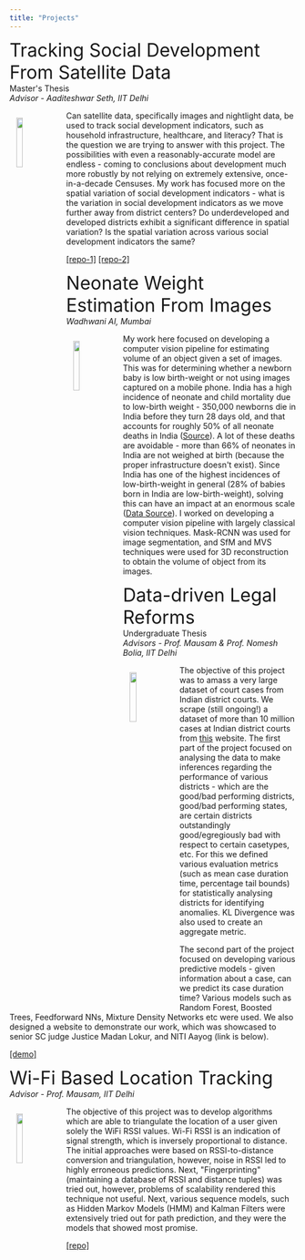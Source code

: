```yaml
---
title: "Projects"
--- 
```


<p>
<font size="+3"> Tracking Social Development From Satellite Data </font>
<br>
Master's Thesis
<br>
<i> Advisor - Aaditeshwar Seth, IIT Delhi </i>
</p>

<img src="../images/iitd-logo.jpeg" style="float: left; width: 15%; margin: 12px" >

Can satellite data, specifically images and nightlight data, be used to track social development indicators, such as household infrastructure, healthcare, and literacy? That is the question we are trying to answer with this project. The possibilities with even a reasonably-accurate model are endless - coming to conclusions about development much more robustly by not relying on extremely extensive, once-in-a-decade Censuses.
My work has focused more on the spatial variation of social development indicators - what is the variation in social development indicators as we move further away from district centers? Do underdeveloped and developed districts exhibit a significant difference in spatial variation? Is the spatial variation across various social development indicators the same?

[\[repo-1\]](https://github.com/sansiddhjain/MTP-spatial-clustering) [\[repo-2\]](https://github.com/sansiddhjain/MTP-accessibility)

<p>
<font size="+3"> Neonate Weight Estimation From Images </font>
<br>
<i> Wadhwani AI, Mumbai </i>
</p>

<p>
<!-- <img style="float: left; width: 50%;" src="https://sansiddhjain.github.io/graph4.svg"> -->
<img src="../images/wadhwani-ai-logo.jpg" style="float: left; width: 15%; margin: 12px" >
<!-- wadhwani-ai-logo.jpg -->
<!-- <img style="float: left; width: 50%;;" src="https://sansiddhjain.github.io/graph5.svg"> -->
</p>

My work here focused on developing a computer vision pipeline for estimating volume of an object given a set of images. This was for determining whether a newborn baby is low birth-weight or not using images captured on a mobile phone. India has a high incidence of neonate and child mortality due to low-birth weight - 350,000 newborns die in India before they turn 28 days old, and that accounts for roughly 50% of all neonate deaths in India ([Source](http://archive.indiaspend.com/cover-story/low-birth-weight-preterm-delivery-cause-most-newborn-deaths-in-india-45376)). A lot of these deaths are avoidable - more than 66% of neonates in India are not weighed at birth (because the proper infrastructure doesn't exist). Since India has one of the highest incidences of low-birth-weight in general (28% of babies born in India are low-birth-weight), solving this can have an impact at an enormous scale ([Data Source](https://data.unicef.org/topic/nutrition/low-birthweight/)). I worked on developing a computer vision pipeline with largely classical vision techniques. Mask-RCNN was used for image segmentation, and SfM and MVS techniques were used for 3D reconstruction to obtain the volume of object from its images.

<p>
<font size="+3"> Data-driven Legal Reforms </font>
<br>
Undergraduate Thesis
<br>
<i> Advisors - Prof. Mausam & Prof. Nomesh Bolia, IIT Delhi </i>
</p>

<img src="../images/iitd-logo.jpeg" style="float: left; width: 15%; margin: 12px" >

The objective of this project was to amass a very large dataset of court cases from Indian district courts. We scrape (still ongoing!) a dataset of more than 10 million cases at Indian district courts from [this](https://services.ecourts.gov.in/ecourtindia_v6/) website. The first part of the project focused on analysing the data to make inferences regarding the performance of various districts - which are the good/bad performing districts, good/bad performing states, are certain districts outstandingly good/egregiously bad with respect to certain casetypes, etc. For this we defined various evaluation metrics (such as mean case duration time, percentage tail bounds) for statistically analysing districts for identifying anomalies. KL Divergence was also used to create an aggregate metric.

The second part of the project focused on developing various predictive models - given information about a case, can we predict its case duration time? Various models such as Random Forest, Boosted Trees, Feedforward NNs, Mixture Density Networks etc were used. We also designed a website to demonstrate our work, which was showcased to senior SC judge Justice Madan Lokur, and NITI Aayog (link is below).

[\[demo\]](https://sansiddhjain.github.io/btp_website/home)
           

<p>
<font size="+3"> Wi-Fi Based Location Tracking </font>
<br>
<i>Advisor - Prof. Mausam, IIT Delhi </i>
</p>

<img src="../images/i2e1-logo.png" style="float: left; width: 15%; margin: 12px" >

The objective of this project was to develop algorithms which are able to triangulate the location of a user given solely the WiFi RSSI values. Wi-Fi RSSI is an indication of signal strength, which is inversely proportional to distance. The initial approaches were based on RSSI-to-distance conversion and triangulation, however, noise in RSSI led to highly erroneous predictions. Next, "Fingerprinting" (maintaining a database of RSSI and distance tuples) was tried out, however, problems of scalability rendered this technique not useful. Next, various sequence models, such as Hidden Markov Models (HMM) and Kalman Filters were extensively tried out for path prediction, and they were the models that showed most promise.

[\[repo\]](https://github.com/sansiddhjain/internal-localisation)